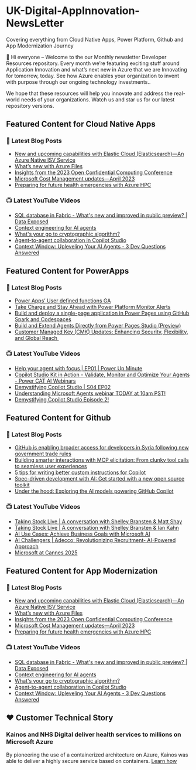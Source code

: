# UK-Digital-AppInnovation-NewsLetter

Covering everything from Cloud Native Apps, Power Platform, Github and App Modernization Journey

👋 Hi everyone – Welcome to the our Monthly newsletter Developer Resources repository. Every month we’re featuring exciting stuff around Application Innovation and what’s next new in Azure that we are Innovating for tomorrow, today. See how Azure enables your organization to invent with purpose through our ongoing technology investments..


We hope that these resources will help you innovate and address the real-world needs of your organizations. Watch us and star us for our latest repository versions.

## Featured Content for Cloud Native Apps


### 📝 Latest Blog Posts

    
<!-- BLOGCNA:START -->
- [New and upcoming capabilities with Elastic Cloud (Elasticsearch)—An Azure Native ISV Service](https://azure.microsoft.com/blog/new-and-upcoming-capabilities-with-elastic-cloud-elasticsearch-an-azure-native-isv-service/)
- [What’s new with Azure Files](https://azure.microsoft.com/blog/what-s-new-with-azure-files/)
- [Insights from the 2023 Open Confidential Computing Conference](https://azure.microsoft.com/blog/insights-from-the-2023-open-confidential-computing-conference/)
- [Microsoft Cost Management updates—April 2023](https://azure.microsoft.com/blog/microsoft-cost-management-updates-april-2023/)
- [Preparing for future health emergencies with Azure HPC ](https://azure.microsoft.com/blog/preparing-for-future-health-emergencies-with-azure-hpc/)
<!-- BLOGCNA:END -->

### 📺 Latest YouTube Videos

 
<!-- YOUTUBECNA:START -->
- [SQL database in Fabric - What&#39;s new and improved in public preview? | Data Exposed](https://www.youtube.com/watch?v=MLpGP_L7ZRU)
- [Context engineering for AI agents](https://www.youtube.com/watch?v=F5zqRV7gEag)
- [What&#39;s your go to cryptographic algorithm?](https://www.youtube.com/shorts/uRTZnGWs8ME)
- [Agent-to-agent collaboration in Copilot Studio](https://www.youtube.com/watch?v=d-oD3pApHAg)
- [Context Window: Upleveling Your AI Agents - 3 Dev Questions Answered](https://www.youtube.com/watch?v=Izrmr4VM4a8)
<!-- YOUTUBECNA:END -->

##  Featured Content for PowerApps
### 📝 Latest Blog Posts
<!-- BLOGPOWER:START -->
- [Power Apps’ User defined functions GA](https://www.microsoft.com/en-us/power-platform/blog/power-apps/power-apps-user-defined-functions-ga/)
- [Take Charge and Stay Ahead with Power Platform Monitor Alerts](https://www.microsoft.com/en-us/power-platform/blog/power-apps/take-charge-and-stay-ahead-with-power-platform-monitor-alerts/)
- [Build and deploy a single-page application in Power Pages using GitHub Spark and Codespaces](https://www.microsoft.com/en-us/power-platform/blog/power-pages/build-and-deploy-a-single-page-application-in-power-pages-using-github-spark-and-codespaces/)
- [Build and Extend Agents Directly from Power Pages Studio (Preview)](https://www.microsoft.com/en-us/power-platform/blog/power-pages/build-and-extend-agents-directly-from-power-pages-studio-preview/)
- [Customer Managed Key (CMK) Updates: Enhancing Security, Flexibility, and Global Reach ](https://www.microsoft.com/en-us/power-platform/blog/2025/08/12/customer-managed-key-updates/)
<!-- BLOGPOWER:END -->
 ### 📺 Latest YouTube Videos
    
<!-- YOUTUBEPOWER:START -->
- [Help your agent with focus | EP01 | Power Up Minute](https://www.youtube.com/watch?v=vp8mLLKSZoA)
- [Copilot Studio Kit in Action - Validate, Monitor and Optimize Your Agents - Power CAT AI Webinars](https://www.youtube.com/watch?v=3ja7jGLT9ko)
- [Demystifying Copilot Studio | S04 EP02](https://www.youtube.com/watch?v=tSRr-7TyV14)
- [Understanding Microsoft Agents webinar TODAY at 10am PST!](https://www.youtube.com/watch?v=H1mAznUmYR0)
- [Demystifying Copilot Studio Episode 2!](https://www.youtube.com/shorts/9QJH23ENon8)
<!-- YOUTUBEPOWER:END -->

##  Featured Content for Github
### 📝 Latest Blog Posts
<!-- BLOGGITHUB:START -->
- [GitHub is enabling broader access for developers in Syria following new government trade rules](https://github.blog/company/github-is-enabling-broader-access-for-developers-in-syria-following-new-government-trade-rules/)
- [Building smarter interactions with MCP elicitation: From clunky tool calls to seamless user experiences](https://github.blog/ai-and-ml/github-copilot/building-smarter-interactions-with-mcp-elicitation-from-clunky-tool-calls-to-seamless-user-experiences/)
- [5 tips for writing better custom instructions for Copilot](https://github.blog/ai-and-ml/github-copilot/5-tips-for-writing-better-custom-instructions-for-copilot/)
- [Spec-driven development with AI: Get started with a new open source toolkit](https://github.blog/ai-and-ml/generative-ai/spec-driven-development-with-ai-get-started-with-a-new-open-source-toolkit/)
- [Under the hood: Exploring the AI models powering GitHub Copilot](https://github.blog/ai-and-ml/github-copilot/under-the-hood-exploring-the-ai-models-powering-github-copilot/)
<!-- BLOGGITHUB:END -->
### 📺 Latest YouTube Videos
<!-- YOUTUBEGITHUB:START -->
- [Taking Stock Live | A conversation with Shelley Bransten &amp; Matt Shay](https://www.youtube.com/watch?v=QSenlrhP43A)
- [Taking Stock Live | A conversation with Shelley Bransten &amp; Ian Kahn](https://www.youtube.com/watch?v=gHGMBxy2W1c)
- [AI Use Cases: Achieve Business Goals with Microsoft AI](https://www.youtube.com/watch?v=j9jGYAY9uig)
- [AI Challengers | Adecco: Revolutionizing Recruitment- AI-Powered Approach](https://www.youtube.com/watch?v=5N3FR8lzC3Q)
- [Microsoft at Cannes 2025](https://www.youtube.com/watch?v=6d5a1mc1N_E)
<!-- YOUTUBEGITHUB:END -->
##  Featured Content for App Modernization
### 📝 Latest Blog Posts
<!-- BLOGAPPMOD:START -->
- [New and upcoming capabilities with Elastic Cloud (Elasticsearch)—An Azure Native ISV Service](https://azure.microsoft.com/blog/new-and-upcoming-capabilities-with-elastic-cloud-elasticsearch-an-azure-native-isv-service/)
- [What’s new with Azure Files](https://azure.microsoft.com/blog/what-s-new-with-azure-files/)
- [Insights from the 2023 Open Confidential Computing Conference](https://azure.microsoft.com/blog/insights-from-the-2023-open-confidential-computing-conference/)
- [Microsoft Cost Management updates—April 2023](https://azure.microsoft.com/blog/microsoft-cost-management-updates-april-2023/)
- [Preparing for future health emergencies with Azure HPC ](https://azure.microsoft.com/blog/preparing-for-future-health-emergencies-with-azure-hpc/)
<!-- BLOGAPPMOD:END -->
### 📺 Latest YouTube Videos
<!-- YOUTUBEAPPMOD:START -->
- [SQL database in Fabric - What&#39;s new and improved in public preview? | Data Exposed](https://www.youtube.com/watch?v=MLpGP_L7ZRU)
- [Context engineering for AI agents](https://www.youtube.com/watch?v=F5zqRV7gEag)
- [What&#39;s your go to cryptographic algorithm?](https://www.youtube.com/shorts/uRTZnGWs8ME)
- [Agent-to-agent collaboration in Copilot Studio](https://www.youtube.com/watch?v=d-oD3pApHAg)
- [Context Window: Upleveling Your AI Agents - 3 Dev Questions Answered](https://www.youtube.com/watch?v=Izrmr4VM4a8)
<!-- YOUTUBEAPPMOD:END -->


## ♥️ Customer Technical Story 

### Kainos and NHS Digital deliver health services to millions on Microsoft Azure

By pioneering the use of a containerized architecture on Azure, Kainos was able to deliver a highly secure service based on containers. [Learn how](https://customers.microsoft.com/en-us/story/1368348549535774520-kainos-and-nhs-digital-deliver-health-services-to-millions-on-microsoft-azure)

